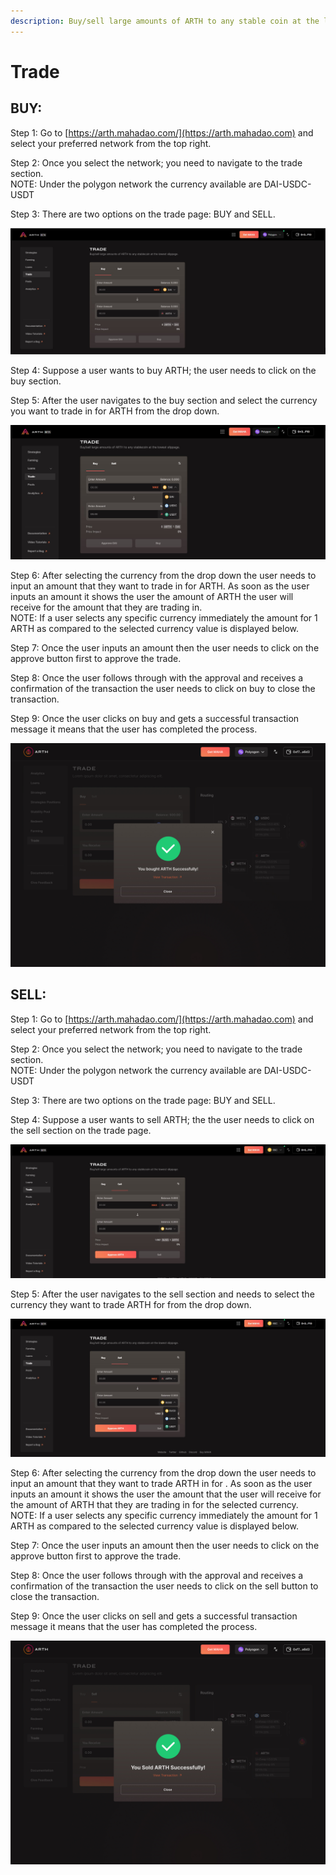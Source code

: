 ```yaml
---
description: Buy/sell large amounts of ARTH to any stable coin at the lowest slippage.
---
```


# Trade

## BUY:&#x20;

Step 1: Go to [https://arth.mahadao.com/](https://arth.mahadao.com) and select your preferred network from the top right.

Step 2: Once you select the network; you need to navigate to the trade section. \
NOTE: Under the polygon network the currency available are DAI-USDC-USDT

Step 3: There are two options on the trade page: BUY and SELL.

![The trade page has two sections: buy and sell.](<../.gitbook/assets/trade main .jpg>)



Step 4: Suppose a user wants to buy ARTH; the user needs to click on the buy section.&#x20;

Step 5: After the user navigates to the buy section and select the currency you want to trade in for ARTH from the drop down.&#x20;

![The user needs to select the currency that they want to trade in from the drop down.](<../.gitbook/assets/trade main 2 .jpg>)



Step 6: After selecting the currency from the drop down the user needs to input an amount that they want to trade in for ARTH. As soon as the user inputs an amount it shows the user the amount of ARTH the user will receive for the amount that they are trading in. \
NOTE: If a user selects any specific currency immediately the amount for 1 ARTH as compared to the selected currency value is displayed below. &#x20;

Step 7: Once the user inputs an amount then the user needs to click on the approve button first to approve the trade.&#x20;

Step 8: Once the user follows through with the approval and receives a confirmation of the transaction the user needs to click on buy to close the transaction.&#x20;

Step 9: Once the user clicks on buy and gets a successful transaction message it means that the user has completed the process.&#x20;

![Confirmation that the user has successfully completed the process of buying ARTH.](<../.gitbook/assets/3 (1).jpg>)

## SELL:

Step 1: Go to [https://arth.mahadao.com/](https://arth.mahadao.com) and select your preferred network from the top right.

Step 2: Once you select the network; you need to navigate to the trade section. \
NOTE: Under the polygon network the currency available are DAI-USDC-USDT

Step 3: There are two options on the trade page: BUY and SELL.

Step 4: Suppose a user wants to sell ARTH; the the user needs to click on the sell section on the trade page.&#x20;

![The trade page has two sections: buy and sell.](<../.gitbook/assets/tp 1.jpg>)



Step 5:  After the user navigates to the sell section and needs to select the currency they want to trade  ARTH for from the drop down.&#x20;

![The user needs to select the currency that they want to trade in ARTH for from the drop down.](../.gitbook/assets/tp2.jpg)



Step 6: After selecting the currency from the drop down the user needs to input an amount that they want to trade ARTH in for . As soon as the user inputs an amount it shows the user the amount that the user will receive for the amount of ARTH that they are trading in for the selected currency. \
NOTE: If a user selects any specific currency immediately the amount for 1 ARTH as compared to the selected currency value is displayed below. &#x20;

Step 7: Once the user inputs an amount then the user needs to click on the approve button first to approve the trade.&#x20;

Step 8: Once the user follows through with the approval and receives a confirmation of the transaction the user needs to click on the sell button to close the transaction.&#x20;

Step 9: Once the user clicks on sell and gets a successful transaction message it means that the user has completed the process.&#x20;

![Confirmation that the user has successfully completed the process of selling ARTH.](../.gitbook/assets/6.jpg)



